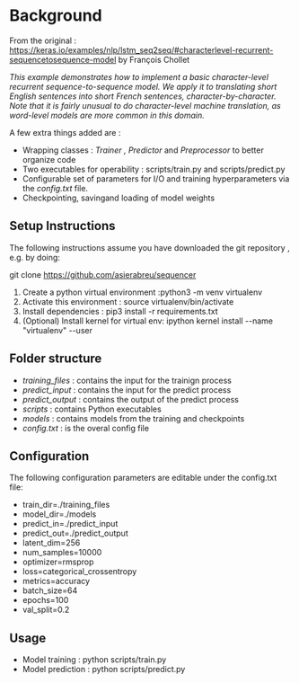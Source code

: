 # Background

From the original : https://keras.io/examples/nlp/lstm_seq2seq/#characterlevel-recurrent-sequencetosequence-model by François Chollet

*This example demonstrates how to implement a basic character-level recurrent sequence-to-sequence model. We apply it to translating short English sentences into short French sentences, character-by-character. Note that it is fairly unusual to do character-level machine translation, as word-level models are more common in this domain.*

A few extra things added are :

 - Wrapping classes : *Trainer , Predictor* and *Preprocessor* to better organize code
 - Two executables for operability : scripts/train.py and scripts/predict.py
 - Configurable set of parameters for I/O and training hyperparameters via the *config.txt* file.
 - Checkpointing, savingand loading of model weights

## Setup Instructions

The following instructions assume you have downloaded the git repository , e.g. by doing: 

git clone https://github.com/asierabreu/sequencer

1. Create a python virtual environment :python3 -m venv virtualenv
2. Activate this environment : source virtualenv/bin/activate
3. Install dependencies : pip3 install -r requirements.txt
4. (Optional) Install kernel for virtual env: ipython kernel install --name "virtualenv" --user

## Folder structure

 - *training_files* : contains the input for the trainign process
 - *predict_input* : contains the input for the predict process
 - *predict_output* : contains the output of the predict process
 - *scripts* : contains Python executables
 - *models* : contains models from the training and checkpoints
 - *config.txt* : is the overal config file

## Configuration

The following configuration parameters are editable under the config.txt file:

 - train_dir=./training_files
 - model_dir=./models
 - predict_in=./predict_input
 - predict_out=./predict_output
 - latent_dim=256
 - num_samples=10000
 - optimizer=rmsprop
 - loss=categorical_crossentropy
 - metrics=accuracy
 - batch_size=64
 - epochs=100
 - val_split=0.2

## Usage 

 - Model training : python scripts/train.py
 - Model prediction : python scripts/predict.py